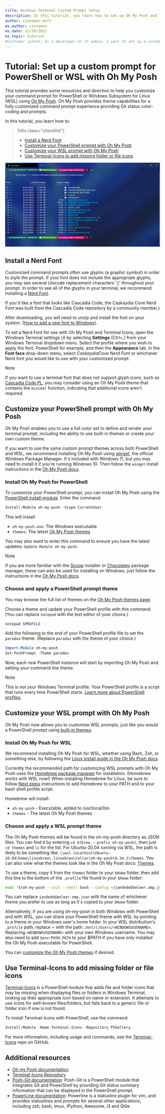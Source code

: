 ```yaml
---
title: Windows Terminal Custom Prompt Setup
description: In this tutorial, you learn how to set up Oh My Posh and Terminal-Icons in Windows Terminal.
author: cinnamon-msft
ms.author: cinnamon
ms.date: 12/20/2021
ms.topic: tutorial
#Customer intent: As a developer or IT admin, I want to set up a customized command line experience using Oh My Posh, Terminal-Icons, and posh-git in my Windows Terminal.
---
```


# Tutorial: Set up a custom prompt for PowerShell or WSL with Oh My Posh

This tutorial provides some resources and direction to help you customize your command prompt for PowerShell or Windows Subsystem for Linux (WSL) using [Oh My Posh](https://ohmyposh.dev). Oh My Posh provides theme capabilities for a fully customized command prompt experience providing Git status color-coding and prompts.

In this tutorial, you learn how to:

> [!div class="checklist"]
>
> * [Install a Nerd Font](#install-a-nerd-font)
> * [Customize your PowerShell prompt with Oh My Posh](#customize-your-powershell-prompt-with-oh-my-posh)
> * [Customize your WSL prompt with Oh My Posh](#customize-your-wsl-prompt-with-oh-my-posh)
> * [Use Terminal-Icons to add missing folder or file icons](#use-terminal-icons-to-add-missing-folder-or-file-icons)

![Windows Terminal Custom Prompt](./../images/custom-prompt.png)

## Install a Nerd Font

Customized command prompts often use glyphs (a graphic symbol) in order to style the prompt. If your font does not include the appropriate glyphs, you may see several Unicode replacement characters '&#x25AF;' throughout your prompt. In order to see all of the glyphs in your terminal, we recommend installing a [Nerd Font](https://www.nerdfonts.com/font-downloads).

If you'd like a font that looks like Cascadia Code, the Caskaydia Cove Nerd Font was built from the Cascadia Code repository by a community member.)

After downloading, you will need to unzip and install the font on your system. ([How to add a new font to Windows](https://support.microsoft.com/en-us/office/add-a-font-b7c5f17c-4426-4b53-967f-455339c564c1)).

To set a Nerd Font for use with Oh My Posh and Terminal Icons, open the Windows Terminal settings UI by selecting **Settings** (Ctrl+,) from your Windows Terminal dropdown menu. Select the profile where you wish to apply the font, PowerShell for example, and then the **Appearance** tab. In the **Font face** drop-down menu, select *CaskaydiaCove Nerd Font* or whichever Nerd font you would like to use with your customized prompt.

> [!NOTE]
> If you want to use a terminal font that does not support glyph icons, such as [Cascadia Code PL](https://github.com/microsoft/cascadia-code/releases), you may consider using an Oh My Posh theme that contains the `minimal` function, indicating that additional icons aren't required.

## Customize your PowerShell prompt with Oh My Posh

Oh My Posh enables you to use a full color set to define and render your terminal prompt, including the ability to use built-in themes or create your own custom theme.

If you want to use the same custom prompt themes across both PowerShell and WSL, we recommend installing Oh My Posh using [winget](../../package-manager/winget), the official Windows Package Manager. It's included with Windows 11, but you may need to install it if you're running Windows 10. Then follow the `winget` install instructions in the [Oh My Posh docs](https://ohmyposh.dev/docs/windows).

### Install Oh My Posh for PowerShell

To customize your PowerShell prompt, you can install Oh My Posh using the [PowerShell install-module](/powershell/module/powershellget/install-module). Enter the command:

```powershell
Install-Module oh-my-posh -Scope CurrentUser
```

This will install:

- `oh-my-posh.exe`: The Windows executable
- `themes`: The latest [Oh My Posh themes](https://ohmyposh.dev/docs/themes)

You may also want to enter this command to ensure you have the latest updates: `Update-Module oh-my-posh`.

> [!NOTE]
> If you are more familiar with the [Scoop](https://scoop.sh/) installer or [Chocolatey](https://chocolatey.org/) package manager, these can also be used for installing on Windows, just follow the instructions in the [Oh My Posh docs](https://ohmyposh.dev/docs/windows).

### Choose and apply a PowerShell prompt theme

You may browse the full list of themes on the [Oh My Posh themes page](https://ohmyposh.dev/docs/themes).

Choose a theme and update your PowerShell profile with this command. (You can replace `notepad` with the text editor of your choice.)

```powershell
notepad $PROFILE
```

Add the following to the end of your PowerShell profile file to set the `paradox` theme. (Replace `paradox` with the theme of your choice.)

```powershell
Import-Module oh-my-posh
Set-PoshPrompt -Theme paradox
```

Now, each new PowerShell instance will start by importing Oh My Posh and setting your command line theme.

> [!NOTE]
> This is not your Windows Terminal profile. Your PowerShell profile is a script that runs every time PowerShell starts. [Learn more about PowerShell profiles](/powershell/module/microsoft.powershell.core/about/about_profiles).

## Customize your WSL prompt with Oh My Posh

Oh My Posh now allows you to customize WSL prompts, just like you would a PowerShell prompt using [built-in themes](https://ohmyposh.dev/docs/themes).

### Install Oh My Posh for WSL

We recommend installing Oh My Posh for WSL, whether using Bash, Zsh, or something else, by following the [Linux install guide in the Oh My Posh docs](https://ohmyposh.dev/docs/linux).

Currently the recommended path for customizing WSL prompts with Oh My Posh uses the [Homebrew package manager](https://brew.sh/) for installation. (Homebrew works with WSL now!) When installing Homebrew for Linux, be sure to follow [Next steps](https://docs.brew.sh/Homebrew-on-Linux#install) instructions to add Homebrew to your PATH and to your bash shell profile script.

Homebrew will install:

- `oh-my-posh` - Executable, added to /usr/local/bin
- `themes` - The latest Oh My Posh themes

### Choose and apply a WSL prompt theme

The Oh My Posh themes will be found in the oh-my-posh directory as JSON files. You can find it by entering `cd $(brew --prefix oh-my-posh)`, then just `cd themes` and `ls` for the list. For Ubuntu-20.04 running via WSL, the path is likely to be something like: `\\wsl.localhost\Ubuntu-20.04\home\linuxbrew\.linuxbrew\Cellar\oh-my-posh\6.34.1\themes`. You can also view what the themes look like in the Oh My Posh docs: [Themes](https://ohmyposh.dev/docs/themes).

To use a theme, copy it from the `themes` folder to your `$Home` folder, then add this line to the bottom of the `.profile` file found in your `$Home` folder:

```bash
eval "$(oh-my-posh --init --shell bash --config ~/jandedobbeleer.omp.json)"
```

You can replace `jandedobbeleer.omp.json` with the name of whichever theme you prefer to use as long as it's copied to your `$Home` folder.

Alternatively, if you are using oh-my-posh in both Windows with PowerShell and with WSL, you can share your PowerShell theme with WSL by pointing to a theme in your Windows user's home folder. In your WSL distribution's `.profile` path, replace ~ with the path: `/mnt/c/Users/<WINDOWSUSERNAME>`. Replacing `<WINDOWSUSERNAME>` with your own Windows username. You may also need to add `$env:POSH_PATH` to your $PATH if you have only installed the Oh My Posh executable for PowerShell.

<!-- To reference the theme directly from it's original folder rather than moving it to $Home, you can use:
eval "$(oh-my-posh --init --shell bash --config $(brew --prefix oh-my-posh)/themes/jandedobbeleer.omp.json)" -->

You can [customize the Oh My Posh themes](https://ohmyposh.dev/docs/linux#customize) if desired.

## Use Terminal-Icons to add missing folder or file icons

[Terminal-Icons](https://github.com/devblackops/Terminal-Icons) is a PowerShell module that adds file and folder icons that may be missing when displaying files or folders in Windows Terminal, looking up their appropriate icon based on name or extension. It attempts to use icons for well-known files/folders, but falls back to a generic file or folder icon if one is not found.

To install Terminal-Icons with PowerShell, use the command:

```powershell
Install-Module -Name Terminal-Icons -Repository PSGallery
```

For more information, including usage and commands, see the [Terminal-Icons](https://github.com/devblackops/Terminal-Icons) repo on GitHub.

## Additional resources

* [Oh my Posh documentation](https://ohmyposh.dev)
* [Terminal-Icons Repository](https://github.com/devblackops/Terminal-Icons)
* [Posh-Git documentation](https://github.com/dahlbyk/posh-git#overview): Posh-Git is a PowerShell module that integrates Git and PowerShell by providing Git status summary information that can be displayed in the PowerShell prompt.
* [PowerLine documentation](https://powerline.readthedocs.io/en/master/overview.html): Powerline is a statusline plugin for vim, and provides statuslines and prompts for several other applications, including zsh, bash, tmux, IPython, Awesome, i3 and Qtile.
